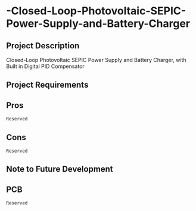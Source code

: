 # -Closed-Loop-Photovoltaic-SEPIC-Power-Supply-and-Battery-Charger

  ## Project Description
  Closed-Loop Photovoltaic SEPIC Power Supply and Battery Charger, with Built in Digital PID Compensator
    
  ## Project Requirements
  
  ## Pros
    Reserved
  ## Cons
    Reserved
    
  ## Note to Future Development
  
  ## PCB
    Reserved

